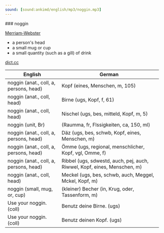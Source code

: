 ```yaml
---
sound: [sound:ankimd/english/mp3/noggin.mp3]
---
```


\### noggin

[Merriam-Webster](https://www.merriam-webster.com/dictionary/noggin)

- a person's head
- a small mug or cup
- a small quantity (such as a gill) of drink

[dict.cc](https://www.dict.cc/noggin)

| English        | German       |
| -------------- | ------------ |
| noggin (anat., coll, a, persons, head) | Kopf (eines, Menschen, m, 105) |
| noggin (anat., coll, head) | Birne (ugs, Kopf, f, 61) |
| noggin (anat., coll, head) | Nischel (ugs, bes, mitteld, Kopf, m, 5) |
| noggin <nog> (unit, Br) |  (Raumma, fr, Flssigkeiten, ca, 150, ml) |
| noggin (anat., coll, a, persons, head) | Däz (ugs, bes, schwb, Kopf, eines, Menschen, m) |
| noggin (anat., coll, a, persons, head) | Ömme (ugs, regional, menschlicher, Kopf, vgl, Omme, f) |
| noggin (anat., coll, a, persons, head) | Ribbel (ugs, sdwestd, auch, pej, auch, Riwwel, Kopf, eines, Menschen, m) |
| noggin (anat., coll, head) | Meckel (ugs, bes, schwb, auch, Meggel, Mckel, Kopf, m) |
| noggin (small, mug, or, cup) | (kleiner) Becher (in, Krug, oder, Tassenform, m) |
| Use your noggin. (coll) | Benutz deine Birne. (ugs) |
| Use your noggin. (coll) | Benutz deinen Kopf. (ugs) |

